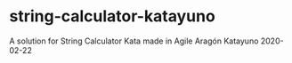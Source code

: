 # string-calculator-katayuno
 A solution for String Calculator Kata made in Agile Aragón Katayuno 2020-02-22
